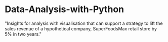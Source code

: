# Data-Analysis-with-Python
"Insights for analysis with visualisation that can support a strategy to lift the sales revenue of a hypothetical company, SuperFoodsMax retail store by 5% in two years."

